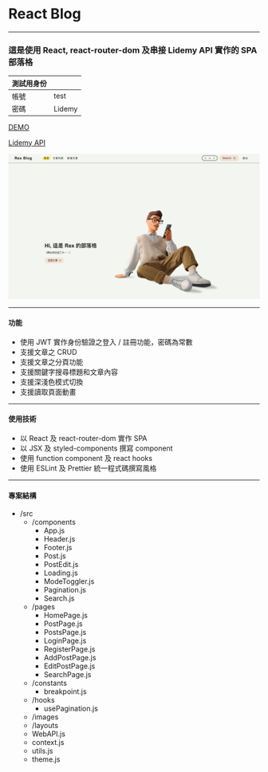 # React Blog

---

### 這是使用 React, react-router-dom 及串接 Lidemy API 實作的 SPA 部落格

|  測試用身份   |   | 
|  ----  | ----  | 
| 帳號  | test |
| 密碼  | Lidemy |


[DEMO](https://rexindredatw.github.io/react-blog/)

[Lidemy API](https://github.com/Lidemy/lidemy-student-json-api-server)


![image](https://github.com/rexindredatw/react-blog/blob/master/react-blog.png?raw=true)

---

#### 功能

- 使用 JWT 實作身份驗證之登入 / 註冊功能，密碼為常數
- 支援文章之 CRUD 
- 支援文章之分頁功能
- 支援關鍵字搜尋標題和文章內容
- 支援深淺色模式切換
- 支援讀取頁面動畫

---

#### 使用技術

- 以 React 及 react-router-dom 實作 SPA
- 以 JSX 及 styled-components 撰寫 component
- 使用 function component 及 react hooks
- 使用 ESLint 及 Prettier 統一程式碼撰寫風格

---

#### 專案結構

- /src
    - /components
      - App.js
      - Header.js
      - Footer.js
      - Post.js
      - PostEdit.js
      - Loading.js
      - ModeToggler.js
      - Pagination.js
      - Search.js
    - /pages
       - HomePage.js
       - PostPage.js
       - PostsPage.js
       - LoginPage.js
       - RegisterPage.js
       - AddPostPage.js
       - EditPostPage.js
       - SearchPage.js
    - /constants
      - breakpoint.js
    - /hooks
      - usePagination.js
    - /images
    - /layouts
    - WebAPI.js
    - context.js
    - utils.js
    - theme.js
